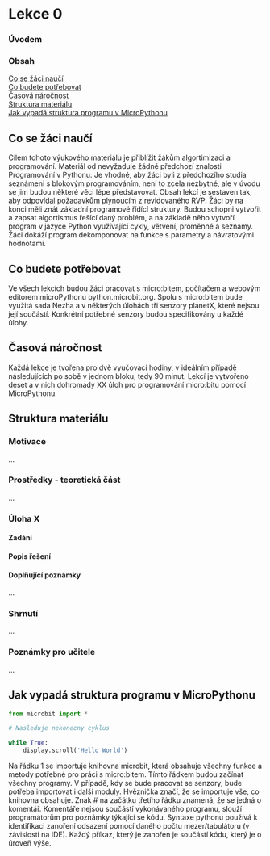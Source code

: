 # Lekce 0
### Úvodem 

### Obsah
[Co se žáci naučí](#napln)  
[Co budete potřebovat](#potreby)  
[Časová náročnost](#cas)  
[Struktura materiálu](#struktura)  
[Jak vypadá struktura programu v MicroPythonu](#program)
<a name="napln"/>
## Co se žáci naučí
Cílem tohoto výukového materiálu je přiblížit žákům algortimizaci a programování. Materiál od nevyžaduje žádné předchozí znalosti Programování v Pythonu. Je vhodné, aby žáci byli z předchozího studia seznámeni s blokovým programováním, není to zcela nezbytné, ale v úvodu se jim budou některé věci lépe představovat. Obsah lekcí je sestaven tak, aby odpovídal požadavkům plynoucím z revidovaného RVP. Žáci by na konci měli znát základní programové řídící struktury. Budou schopni vytvořit a zapsat algortismus řešící daný problém, a na základě něho vytvoří program v jazyce Python využívající cykly, větvení, proměnné a seznamy. Žáci dokáží program dekomponovat na funkce s parametry a návratovými hodnotami.<a name="potreby"/>
## Co budete potřebovat
Ve všech lekcích budou žáci pracovat s micro:bitem, počítačem a webovým editorem microPythonu python.microbit.org. Spolu s micro:bitem bude využitá sada Nezha a v některých úlohách tři senzory planetX, které nejsou její součástí. Konkrétní potřebné senzory budou specifikovány u každé úlohy. 
<a name="cas"/>
## Časová náročnost
Každá lekce je tvořena pro dvě vyučovací hodiny, v ideálním případě následujících po sobě v jednom bloku, tedy 90 minut. Lekcí je vytvořeno deset a v nich dohromady XX úloh pro programování micro:bitu pomocí MicroPythonu. 
<a name="struktura"/>
## Struktura materiálu
### Motivace
...
### Prostředky - teoretická část
...
### Úloha X
#### Zadání
#### Popis řešení
#### Doplňující poznámky 
...
### Shrnutí
...
### Poznámky pro učitele
...
## Jak vypadá struktura programu v MicroPythonu

```python
from microbit import *

# Nasleduje nekonecny cyklus

while True:
    display.scroll('Hello World')
```

Na řádku 1 se importuje knihovna microbit, která obsahuje všechny funkce a metody potřebné pro práci s
micro:bitem. Tímto řádkem budou začínat všechny programy. V případě, kdy se bude pracovat se senzory, bude potřeba importovat i další moduly. Hvěznička značí, že se importuje vše, co knihovna obsahuje.
Znak # na začátku třetího řádku znamená, že se jedná o komentář. Komentáře nejsou součástí vykonávaného programu, slouží programátorům pro poznámky týkající se kódu.
Syntaxe pythonu používá k identifikaci zanoření odsazení pomocí daného počtu mezer/tabulátoru (v závislosti na IDE). Každý příkaz, který je zanořen je součástí kódu, který je o úroveň výše.
